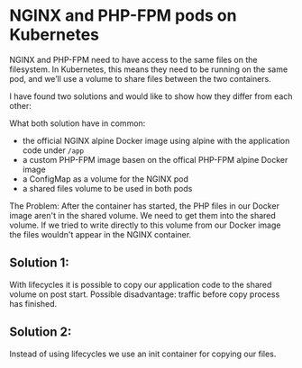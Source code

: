 # NGINX and PHP-FPM pods on Kubernetes

NGINX and PHP-FPM need to have access to the same files on the filesystem. In Kubernetes, this means they need to be running on the same pod, and we’ll use a volume to share files between the two containers.

I have found two solutions and would like to show how they differ from each other:

What both solution have in common:

* the official NGINX alpine Docker image using alpine with the application code under `/app`
* a custom PHP-FPM image basen on the offical PHP-FPM alpine Docker image
* a ConfigMap as a volume for the NGINX pod
* a shared files volume to be used in both pods

The Problem: After the container has started, the PHP files in our Docker image aren't in the shared volume. We need to get them into the shared volume. If we tried to write directly to this volume from our Docker image the files wouldn't appear in the NGINX container.

## Solution 1:

With lifecycles it is possible to copy our application code to the shared volume on post start. Possible disadvantage: traffic before copy process has finished.

## Solution 2:

Instead of using lifecycles we use an init container for copying our files.